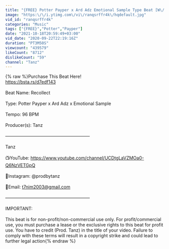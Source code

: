 ```yaml
---
title: "{FREE} Potter Payper x Ard Adz Emotional Sample Type Beat [W\/ Hook] \"Recollect\" (Prod. Tanz)"
image: "https:\/\/i.ytimg.com\/vi\/ranqsrffr4k\/hqdefault.jpg"
vid_id: "ranqsrffr4k"
categories: "Music"
tags: ["{FREE}","Potter","Payper"]
date: "2021-10-18T20:59:49+03:00"
vid_date: "2020-09-22T22:19:16Z"
duration: "PT3M50S"
viewcount: "439579"
likeCount: "8712"
dislikeCount: "59"
channel: "Tanz"
---
```

{% raw %}Purchase This Beat Here! <br /><a rel="nofollow" target="blank" href="https://bsta.rs/d7edf143">https://bsta.rs/d7edf143</a><br /><br />Beat Name: Recollect<br /><br />Type: Potter Payper x Ard Adz x Emotional Sample<br /><br />Tempo: 96 BPM<br /><br />Producer(s): Tanz<br /><br />———————————————————<br /><br />Tanz<br /><br />📺YouTube: <a rel="nofollow" target="blank" href="https://www.youtube.com/channel/UCDtgLaVZMOa0-Q6NzVETGpQ">https://www.youtube.com/channel/UCDtgLaVZMOa0-Q6NzVETGpQ</a><br /><br />📸Instagram: @prodbytanz<br /><br />📧Email: t7nim2003@gmail.com<br /><br />———————————————————<br /><br />IMPORTANT:<br /><br />This beat is for non-profit/non-commercial use only. For profit/commercial use, you must purchase a lease or the exclusive rights to this beat for profit use. You have to credit (Prod. Tanz) in the title of your video. Failure to comply with these terms will result in a copyright strike and could lead to further legal action{% endraw %}
